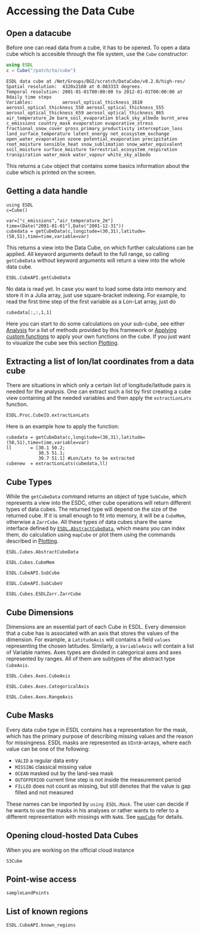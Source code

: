 # Accessing the Data Cube

## Open a datacube

Before one can read data from a cube, it has to be opened. To open a data cube
which is accesible through the file system, use the `Cube` constructor:

 ```julia
using ESDL
c = Cube("/patch/to/cube")
```
```
ESDL data cube at /Net/Groups/BGI/scratch/DataCube/v0.2.0/high-res/
Spatial resolution:  4320x2160 at 0.083333 degrees.
Temporal resolution: 2001-01-01T00:00:00 to 2012-01-01T00:00:00 at 8daily time steps
Variables:           aerosol_optical_thickness_1610 aerosol_optical_thickness_550 aerosol_optical_thickness_555 aerosol_optical_thickness_659 aerosol_optical_thickness_865 air_temperature_2m bare_soil_evaporation black_sky_albedo burnt_area c_emissions country_mask evaporation evaporative_stress fractional_snow_cover gross_primary_productivity interception_loss land_surface_temperature latent_energy net_ecosystem_exchange open_water_evaporation ozone potential_evaporation precipitation root_moisture sensible_heat snow_sublimation snow_water_equivalent soil_moisture surface_moisture terrestrial_ecosystem_respiration transpiration water_mask water_vapour white_sky_albedo
```

This returns a `Cube` object that contains some basics information about the cube which is printed on the screen.

## Getting a data handle

```@setup 1
using ESDL
c=Cube()
```

```@example 1
var=["c_emissions","air_temperature_2m"]
time=(Date("2001-01-01"),Date("2001-12-31"))
cubedata = getCubeData(c,longitude=(30,31),latitude=(50,51),time=time,variable=var)
```

This returns a view into the Data Cube, on which further calculations can be applied.
All keyword arguments default to the full range, so calling `getCubeData` without
keyword arguments will return a view into the whole data cube.

```@docs
ESDL.CubeAPI.getCubeData
```


No data is read yet. In case you want to load some data into memory and store it in a Julia array, just use square-bracket indexing. For example, to read the first time step  of the first variable as a Lon-Lat array, just do

```@example 1
cubedata[:,:,1,1]
```

Here you can start to do some calculations on your sub-cube, see either
[Analysis](@ref) for a list of methods provided by this framework or
[Applying custom functions](@ref) to apply your own functions on the cube. If you just
want to visualize the cube see this section [Plotting](@ref).

## Extracting a list of lon/lat coordinates from a data cube

There are situations in which only a certain list of longitude/latitude pairs is
needed for the analysis. One can extract such a list by first creating a cube view
containing all the needed variables and then apply the `extractLonLats` function.

```@docs
ESDL.Proc.CubeIO.extractLonLats
```

Here is an example how to apply the function:

```@example 1
cubedata = getCubeData(c,longitude=(30,31),latitude=(50,51),time=time,variable=var)
ll       = [30.1 50.2;
            30.5 51.1;
            30.7 51.1] #Lon/Lats to be extracted
cubenew  = extractLonLats(cubedata,ll)
```

## Cube Types

While the `getCubeData` command returns an object of type `SubCube`, which represents a view into the ESDC, other cube operations will return different types of data cubes.
The returned type will depend on the size of the returned cube. If it is small enough to fit into memory, it will be a `CubeMem`, otherwise a `ZarrCube`. All these types of data cubes share the same interface defined by [`ESDL.AbstractCubeData`](@ref), which means you can index them, do calculation using `mapCube` or plot them using the commands described in [Plotting](@ref).

```@docs
ESDL.Cubes.AbstractCubeData
```

```@docs
ESDL.Cubes.CubeMem
```


```@docs
ESDL.CubeAPI.SubCube
```

```@docs
ESDL.CubeAPI.SubCubeV
```


```@docs
ESDL.Cubes.ESDLZarr.ZarrCube
```


## Cube Dimensions

Dimensions are an essential part of each Cube in ESDL. Every dimension that a cube has is associated
with an axis that stores the values of the dimension. For example, a `LatitudeAxis` will contains a
field `values` representing the chosen latitudes. Similarly, a `VariableAxis` will contain a list of
Variable names. Axes types are divided in categorical axes and axes represented by ranges. All of them
are subtypes of the abstract type `CubeAxis`.

```@docs
ESDL.Cubes.Axes.CubeAxis
```

```@docs
ESDL.Cubes.Axes.CategoricalAxis
```

```@docs
ESDL.Cubes.Axes.RangeAxis
```

## Cube Masks

Every data cube type in ESDL contains has a representation for the mask, which
has the primary purpose of describing missing values and the reason for missingness.
ESDL masks are represented as `UInt8`-arrays, where each value can be one of the following:

* `VALID` a regular data entry
* `MISSING` classical missing value
* `OCEAN` masked out by the land-sea mask
* `OUTOFPERIOD` current time step is not inside the measurement period
* `FILLED` does not count as missing, but still denotes that the value is gap filled and not measured

These names can be imported by `using ESDL.Mask`. The user can decide if he wants to use
the masks in his analyses or rather wants to refer to a different representation with
 missings with `NaN`s. See [`mapCube`](@ref) for details.

## Opening cloud-hosted Data Cubes

When you are working on the official cloud instance

```@docs
S3Cube
```



## Point-wise access

```@docs
sampleLandPoints
```

## List of known regions

```@docs
ESDL.CubeAPI.known_regions
```
